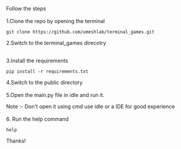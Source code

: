 Follow the steps
<br>
<br>
1.Clone the repo by opening the terminal
```
git clone https://github.com/umeshlab/terminal_games.git
```
2.Switch  to the terminal_games direcotry
<br>
<br>

3.Install the requirements
```
pip install -r requirements.txt
```

4.Switch to the public directory
<br>
<br>
5.Open the main.py file in idle 
and run it.

Note :- Don't open it using cmd use idle or a IDE for good experience 
<br>
<br>
6. Run the help command
```
help
```
Thanks!
